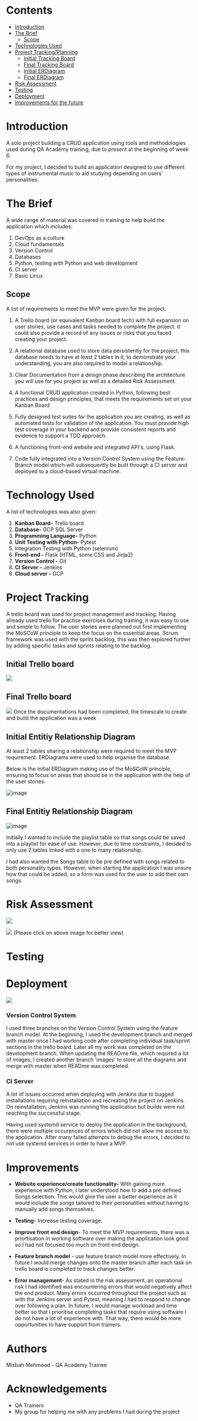 # Contents
* [Introduction](#Introduction)
* [The Brief](#The-Brief)
    * [Scope](#Scope)
* [Technologies Used](#Technology-Used)
* [Project Tracking/Planning](#Project-Tracking)
    * [Initial Tracking Board](#Initial-Trello-board)
    * [Final Tracking Board](#Final-Trello-board)
    * [Initial ERDiagram]( Entitiy-Relationship-Diagram)
    * [Final ERDiagram](Final-Entitiy-Relationship-Diagram)
* [Risk Assessment](#Risk-Assessment)
* [Testing](#Testing)
* [Deployment](#Deployment)
* [Improvements for the future](#Improvements)

# Introduction
A solo project building a CRUD application using tools and methodologies used during QA Academy training, due to present at the beginning of week 6. 

For my project, I decided to build an application designed to use different types of instrumental music to aid studying depending on users' personalities. 

# The Brief
A wide range of material was covered in training to help build the application which includes:
1. DevOps as a culture
2. Cloud fundamentals
3. Version Control
4. Databases
5. Python, testing with Python and web development
6. CI server
7. Basic Linux

  
## Scope
A list of requirements to meet the MVP were given for the project. 
1. A Trello board (or equivalent Kanban board tech) with full expansion on user stories, use cases and tasks needed to complete the project.
It could also provide a record of any issues or risks that you faced creating your project.

2. A relational database used to store data persistently for the
project, this database needs to have at least 2 tables in it, to
demonstrate your understanding, you are also required to model a
relationship.

3. Clear Documentation from a design phase describing the architecture
you will use for you project as well as a detailed Risk Assessment.

4. A functional CRUD application created in Python, following best
practices and design principles, that meets the requirements set on your Kanban Board

5. Fully designed test suites for the application you are creating, as well as automated tests for validation of the application. You must provide high test coverage in your backend and provide consistent reports and evidence to support a TDD approach.

6. A functioning front-end website and integrated API's, using Flask.

7. Code fully integrated into a Version Control System using the
Feature-Branch model which will subsequently be built through a CI server and deployed to a cloud-based virtual machine.



# Technology Used
A list of technologies was also given:
1. __Kanban Board-__ Trello board
2. __Database-__ GCP SQL Server
3. __Programming Language-__ Python
4. __Unit Testing with Python-__ Pytest
5. Integration Testing with Python (selenium)
6. __Front-end -__ Flask (HTML, some CSS and Jinja2)
7. __Version Control -__ Git
8. __CI Server -__ Jenkins
9. __Cloud server -__ GCP

# Project Tracking
A trello board was used for project management and tracking. Having already used trello for practise exercises during training, it was easy to use and simple to follow.
The user stories were planned out first implementing the MoSCoW principle to keep the focus on the essential areas. Scrum framework was used with the sprint backlog, this was then explored further by adding specific tasks and sprints relating to the backlog. 
## Initial Trello board 
![](https://raw.githubusercontent.com/misbahmehmood/fundamental_project/images/images/Initial%20trello%20board.png)

## Final Trello board
![](https://raw.githubusercontent.com/misbahmehmood/fundamental_project/images/images/Final%20trello.png)
Once the documentations had been completed, the timescale to create and build the application was a week
 
## Initial Entitiy Relationship Diagram
At least 2 tables sharing a relationship were required to meet the MVP requirement.
ERDiagrams were used to help organise the database.

Below is the initial ERDiagram making use of the MoSCoW principle, ensuring to focus on areas that should be in the application with the help of the user stories. 

![image](https://raw.githubusercontent.com/misbahmehmood/fundamental_project/images/images/ERDiagram%20(2).jpg)

## Final Entitiy Relationship Diagram

![image](https://raw.githubusercontent.com/misbahmehmood/fundamental_project/images/images/Final%20ERD.jpg)

Initially I wanted to include the playlist table so that songs could be saved into a playlist for ease of use. However, due to time constraints, I decided to only use 2 tables linked with a one to many relationship. 

I had also wanted the Songs table to be pre defined with songs related to both personality types. However, when starting the application I was unsure how that could be added, so a form was used for the user to add their own songs.

# Risk Assessment
![](https://raw.githubusercontent.com/misbahmehmood/fundamental_project/images/images/Risk%20Assessment%20key.jpg)

![](https://raw.githubusercontent.com/misbahmehmood/fundamental_project/images/images/Risk%20Assessment.png)
(Please click on above image for better view)


# Testing

# Deployment

![](https://raw.githubusercontent.com/misbahmehmood/fundamental_project/images/images/CI%20Pipeline.jpg)

### Version Control System
I used three branches on the Version Control System  using the feature branch model. At the beginning, I used the development branch and merged with master once I had working code after completing individual task/sprint sections in the trello board. Later all my work was completed on the development branch. When updating the READme file, which required a lot of images, I created another branch 'images' to store all the diagrams and merge with master when READme was completed.

### CI Server
A lot of issues occurred when deploying with Jenkins due to bugged installations requiring reinstallation and recreating the project on Jenkins. On reinstallation, Jenkins was running the application but builds were not reaching the successful stage.

Having used systemd service to deploy the application in the background, there were multiple occurences of errors which did not allow me access to the application. After many failed attempts to debug the errors, I decided to not use systemd services in order to have a MVP. 

# Improvements
* __Website experience/create functionality-__ With gaining more experience with Python, I later understood how to add a pre defined Songs selection. This would give the user a better experience as it would include the songs tailored to their personalities without having to manually add songs themselves. 

* __Testing__- Increase testing coverage.
* __Improve front end design__- To meet the MVP requirements, there was a priortisation in working software over making the application look good so I had not focused too much on front end design.
* __Feature branch model__ - use feature branch model more effectively. In future I would merge changes onto the master branch after each task on trello board is completed to track changes better.
* __Error management__- As stated in the risk assessment, an operational risk I had identified was encountering errors that would negatively affect the end product. Many errors occurred throughout the project such as with the Jenkins server and Pytest, meaning I had to respond to change over following a plan. In future, I would manage workload and time better so that I prioritise completing tasks that require using software I do not have a lot of experience with. That way, there would be more opportunities to have support from trainers. 
# Authors
Misbah Mehmood - QA Academy Trainee

# Acknowledgements
* QA Trainers 
* My group for helping me with any problems I had during the project 

